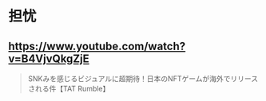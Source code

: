 # 担忧

## https://www.youtube.com/watch?v=B4VjvQkgZjE

> SNKみを感じるビジュアルに超期待！日本のNFTゲームが海外でリリースされる件【TAT Rumble】 
